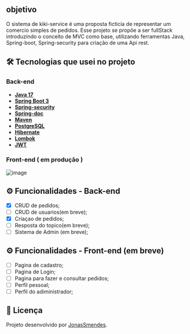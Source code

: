 ## objetivo

O sistema de kiki-service é uma proposta ficticia de representar um comercio simples de pedidos.
Esse projeto se propõe a ser fullStack introduzindo o conceito de MVC como base, utilizando ferramentas Java, Spring-boot, 
Spring-security para criação de uma Api rest.

## 🛠 Tecnologias que usei no projeto

### Back-end 

- **[Java 17](https://www.oracle.com/java)**
- **[Spring Boot 3](https://spring.io/projects/spring-boot)**
- **[Spring-security](https://spring.io/blog/2022/02/21/spring-security-without-the-websecurityconfigureradapter)**
- **[Spring-doc](https://springdoc.org/)**
- **[Maven](https://maven.apache.org)**
- **[PostgreSQL](https://www.postgresql.org/docs/14/datatype-numeric.html)**
- **[Hibernate](https://hibernate.org)**
- **[Lombok](https://projectlombok.org)**
- **[JWT](https://jwt.io/)**
  
### Front-end ( em produção ) 

![image](https://github.com/JonasSMendes/kikiService_fullstack/assets/119429346/8efff616-f38e-485e-97d2-a0b94569b686)


## ⚙️ Funcionalidades - Back-end

- [x]  CRUD de pedidos;
- [ ]  CRUD de usuarios(em breve);
- [x]  Criaçao de pedidos;
- [ ]  Resposta do topico(em breve);
- [ ]  Sistema de Admin (em breve);

## ⚙️ Funcionalidades - Front-end (em breve)

- [ ]  Pagina de cadastro;
- [ ]  Pagina de Login;
- [ ]  Pagina para fazer e consultar pedidos;
- [ ]  Perfil pessoal;
- [ ]  Perfil do adiministrador;

## 📝 Licença

Projeto desenvolvido por [JonasSmendes](https://repositorio-jonas-mendes.vercel.app/).
      
